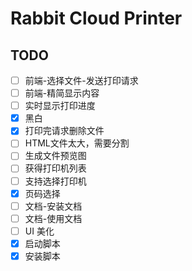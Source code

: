 # Rabbit Cloud Printer

## TODO

- [ ] 前端-选择文件-发送打印请求
- [ ] 前端-精简显示内容
- [ ] 实时显示打印进度
- [x] 黑白
- [x] 打印完请求删除文件
- [ ] HTML文件太大，需要分割
- [ ] 生成文件预览图
- [ ] 获得打印机列表
- [ ] 支持选择打印机
- [x] 页码选择
- [ ] 文档-安装文档
- [ ] 文档-使用文档
- [ ] UI 美化
- [x] 启动脚本
- [x] 安装脚本
